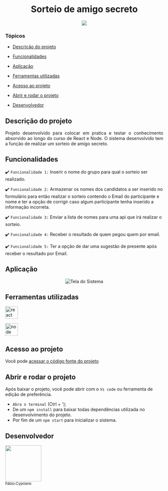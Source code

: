 <h1 align="center"> Sorteio de amigo secreto </h1>

<p align="center">
<img src="http://img.shields.io/static/v1?label=STATUS&message=EM%20DESENVOLVIMENTO&color=GREEN&style=for-the-badge"/>
</p>


### Tópicos 

- [Descrição do projeto](#descrição-do-projeto)

- [Funcionalidades](#funcionalidades)

- [Aplicação](#aplicação)

- [Ferramentas utilizadas](#ferramentas-utilizadas)

- [Acesso ao projeto](#acesso-ao-projeto)

- [Abrir e rodar o projeto](#abrir-e-rodar-o-projeto)

- [Desenvolvedor](#desenvolvedor)

## Descrição do projeto 

<p align="justify">
Projeto desenvolvido para colocar em pratica e testar o conhecimento absorvido ao longo do curso de React e Node. O sistema desenvolvido tem a função de realizar um sorteio de amigo secreto.
</p>

## Funcionalidades

:heavy_check_mark: `Funcionalidade 1:` Inserir o nome do grupo para qual o sorteio ser realizado.

:heavy_check_mark: `Funcionalidade 2:` Armazenar os nomes dos candidatos a ser inserido no formulário para então realizar o sorteio contendo o Email do participante e nome e ter a opção de corrigir caso algum participante tenha inserido a informação incorreta.

:heavy_check_mark: `Funcionalidade 3:` Enviar a lista de nomes para uma api que irá realizar o sorteio.

:heavy_check_mark: `Funcionalidade 4:` Receber o resultado de quem pegou quem por email.

:heavy_check_mark: `Funcionalidade 5:` Ter a opção de dar uma sugestão de presente após receber o resultado por Email.
## Aplicação

<div align="center">

![Tela do Sistema](https://user-images.githubusercontent.com/48137676/213458632-68bf554a-0986-4d7e-ab0f-1bc3609910f7.png)


  </div>

  ###

## Ferramentas utilizadas

<a href="https://reactjs.org/" target="_blank"> <img src="https://upload.wikimedia.org/wikipedia/commons/a/a7/React-icon.svg" alt="react" width="40" height="40"/> </a> 

<a href="https://nodejs.org/en/" target="_blank"> <img src="https://upload.wikimedia.org/wikipedia/commons/d/d9/Node.js_logo.svg" alt="node" width="40" height="40"/> </a> 

###
## Acesso ao projeto

Você pode [acessar o código fonte do projeto](https://github.com/Cypirando/amigo-secreto_react)

## Abrir e rodar o projeto

Após baixar o projeto, você pode abrir com o `Vs code` ou ferramenta de edição de preferência.

- `Abra o terminal` (Ctrl + ');
- De um `npm install` para baixar todas dependências utilizada no desenvolvimento do projeto.
- Por fim de um `npm start` para inicializar o sistema.

## Desenvolvedor
 [<img src="https://github.com/Cypirando.png" width=115><br><sub>Fábio Cypriano</sub>](https://github.com/Cypirando)  
